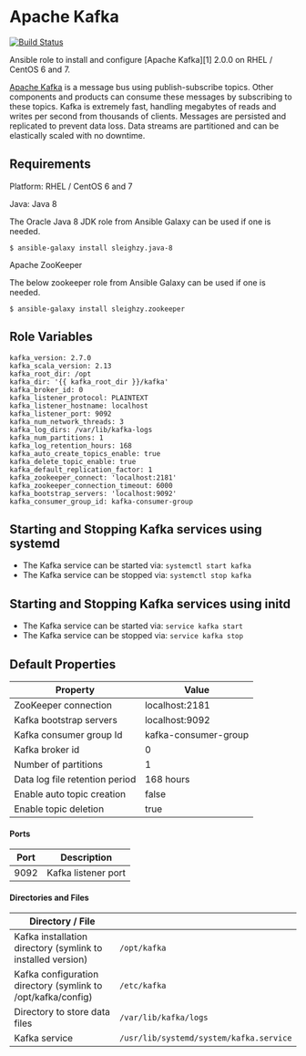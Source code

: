 # Apache Kafka

[![Build Status](https://travis-ci.org/sleighzy/ansible-kafka.svg?branch=master)](https://travis-ci.org/sleighzy/ansible-kafka)

Ansible role to install and configure [Apache Kafka][1] 2.0.0 on RHEL / CentOS 6
and 7.

[Apache Kafka](http://kafka.apache.org/) is a message bus using
publish-subscribe topics. Other components and products can consume these
messages by subscribing to these topics. Kafka is extremely fast, handling
megabytes of reads and writes per second from thousands of clients. Messages are
persisted and replicated to prevent data loss. Data streams are partitioned and
can be elastically scaled with no downtime.

## Requirements

Platform: RHEL / CentOS 6 and 7

Java: Java 8

The Oracle Java 8 JDK role from Ansible Galaxy can be used if one is needed.

`$ ansible-galaxy install sleighzy.java-8`

Apache ZooKeeper

The below zookeeper role from Ansible Galaxy can be used if one is needed.

`$ ansible-galaxy install sleighzy.zookeeper`

## Role Variables

    kafka_version: 2.7.0
    kafka_scala_version: 2.13
    kafka_root_dir: /opt
    kafka_dir: '{{ kafka_root_dir }}/kafka'
    kafka_broker_id: 0
    kafka_listener_protocol: PLAINTEXT
    kafka_listener_hostname: localhost
    kafka_listener_port: 9092
    kafka_num_network_threads: 3
    kafka_log_dirs: /var/lib/kafka-logs
    kafka_num_partitions: 1
    kafka_log_retention_hours: 168
    kafka_auto_create_topics_enable: true
    kafka_delete_topic_enable: true
    kafka_default_replication_factor: 1
    kafka_zookeeper_connect: 'localhost:2181'
    kafka_zookeeper_connection_timeout: 6000
    kafka_bootstrap_servers: 'localhost:9092'
    kafka_consumer_group_id: kafka-consumer-group

## Starting and Stopping Kafka services using systemd

- The Kafka service can be started via: `systemctl start kafka`
- The Kafka service can be stopped via: `systemctl stop kafka`

## Starting and Stopping Kafka services using initd

- The Kafka service can be started via: `service kafka start`
- The Kafka service can be stopped via: `service kafka stop`

## Default Properties

| Property                       | Value                |
| ------------------------------ | -------------------- |
| ZooKeeper connection           | localhost:2181       |
| Kafka bootstrap servers        | localhost:9092       |
| Kafka consumer group Id        | kafka-consumer-group |
| Kafka broker id                | 0                    |
| Number of partitions           | 1                    |
| Data log file retention period | 168 hours            |
| Enable auto topic creation     | false                |
| Enable topic deletion          | true                 |

#### Ports

| Port | Description         |
| ---- | ------------------- |
| 9092 | Kafka listener port |

#### Directories and Files

| Directory / File                                             |                                         |
| ------------------------------------------------------------ | --------------------------------------- |
| Kafka installation directory (symlink to installed version)  | `/opt/kafka`                            |
| Kafka configuration directory (symlink to /opt/kafka/config) | `/etc/kafka`                            |
| Directory to store data files                                | `/var/lib/kafka/logs`                   |
| Kafka service                                                | `/usr/lib/systemd/system/kafka.service` |

